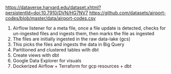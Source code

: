 https://dataverse.harvard.edu/dataset.xhtml?persistentId=doi:10.7910/DVN/HG7NV7
https://github.com/datasets/airport-codes/blob/master/data/airport-codes.csv

1. Airflow listener for a meta file, once a file update is detected, 
   checks for un-ingested files and ingests them, 
   then marks the file as ingested
2. The files are initially ingested in the raw data-lake (gcs)
3. This picks the files and ingests the data in Big Query
4. Partitioned and clustered tables with dbt
5. Create views with dbt
6. Google Data Explorer for visuals
7. Dockerized Airflow + Terraform for gcp resources + dbt
